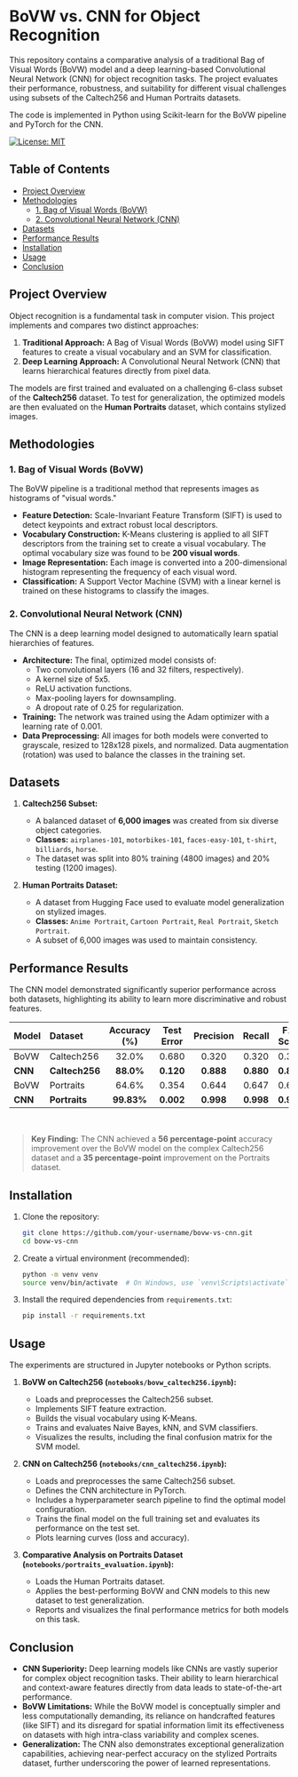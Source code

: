 # BoVW vs. CNN for Object Recognition

This repository contains a comparative analysis of a traditional Bag of Visual Words (BoVW) model and a deep learning-based Convolutional Neural Network (CNN) for object recognition tasks. The project evaluates their performance, robustness, and suitability for different visual challenges using subsets of the Caltech256 and Human Portraits datasets.

The code is implemented in Python using Scikit-learn for the BoVW pipeline and PyTorch for the CNN.

[![License: MIT](https://img.shields.io/badge/License-MIT-yellow.svg)](https://opensource.org/licenses/MIT)

## Table of Contents
- [Project Overview](#project-overview)
- [Methodologies](#methodologies)
  - [1. Bag of Visual Words (BoVW)](#1-bag-of-visual-words-bovw)
  - [2. Convolutional Neural Network (CNN)](#2-convolutional-neural-network-cnn)
- [Datasets](#datasets)
- [Performance Results](#performance-results)
- [Installation](#installation)
- [Usage](#usage)
- [Conclusion](#conclusion)

## Project Overview

Object recognition is a fundamental task in computer vision. This project implements and compares two distinct approaches:

1.  **Traditional Approach:** A Bag of Visual Words (BoVW) model using SIFT features to create a visual vocabulary and an SVM for classification.
2.  **Deep Learning Approach:** A Convolutional Neural Network (CNN) that learns hierarchical features directly from pixel data.

The models are first trained and evaluated on a challenging 6-class subset of the **Caltech256** dataset. To test for generalization, the optimized models are then evaluated on the **Human Portraits** dataset, which contains stylized images.

## Methodologies

### 1. Bag of Visual Words (BoVW)

The BoVW pipeline is a traditional method that represents images as histograms of "visual words."

-   **Feature Detection:** Scale-Invariant Feature Transform (SIFT) is used to detect keypoints and extract robust local descriptors.
-   **Vocabulary Construction:** K-Means clustering is applied to all SIFT descriptors from the training set to create a visual vocabulary. The optimal vocabulary size was found to be **200 visual words**.
-   **Image Representation:** Each image is converted into a 200-dimensional histogram representing the frequency of each visual word.
-   **Classification:** A Support Vector Machine (SVM) with a linear kernel is trained on these histograms to classify the images.

### 2. Convolutional Neural Network (CNN)

The CNN is a deep learning model designed to automatically learn spatial hierarchies of features.

-   **Architecture:** The final, optimized model consists of:
    -   Two convolutional layers (16 and 32 filters, respectively).
    -   A kernel size of 5x5.
    -   ReLU activation functions.
    -   Max-pooling layers for downsampling.
    -   A dropout rate of 0.25 for regularization.
-   **Training:** The network was trained using the Adam optimizer with a learning rate of 0.001.
-   **Data Preprocessing:** All images for both models were converted to grayscale, resized to 128x128 pixels, and normalized. Data augmentation (rotation) was used to balance the classes in the training set.

## Datasets

1.  **Caltech256 Subset:**
    -   A balanced dataset of **6,000 images** was created from six diverse object categories.
    -   **Classes:** `airplanes-101`, `motorbikes-101`, `faces-easy-101`, `t-shirt`, `billiards`, `horse`.
    -   The dataset was split into 80% training (4800 images) and 20% testing (1200 images).

2.  **Human Portraits Dataset:**
    -   A dataset from Hugging Face used to evaluate model generalization on stylized images.
    -   **Classes:** `Anime Portrait`, `Cartoon Portrait`, `Real Portrait`, `Sketch Portrait`.
    -   A subset of 6,000 images was used to maintain consistency.

## Performance Results

The CNN model demonstrated significantly superior performance across both datasets, highlighting its ability to learn more discriminative and robust features.

| Model | Dataset    | Accuracy (%) | Test Error | Precision | Recall | F1-Score |
| :---- | :--------- | :----------: | :--------: | :-------: | :----: | :------: |
| BoVW  | Caltech256 |    32.0%     |   0.680    |   0.320   | 0.320  |  0.318   |
| **CNN**   | **Caltech256** |  **88.0%**   | **0.120**  | **0.888** | **0.880**  | **0.882**  |
| BoVW  | Portraits  |    64.6%     |   0.354    |   0.644   | 0.647  |  0.645   |
| **CNN**   | **Portraits**  |  **99.83%**  | **0.002**  | **0.998** | **0.998**  | **0.998**  |

<br>

> **Key Finding:** The CNN achieved a **56 percentage-point** accuracy improvement over the BoVW model on the complex Caltech256 dataset and a **35 percentage-point** improvement on the Portraits dataset.

## Installation

1.  Clone the repository:
    ```bash
    git clone https://github.com/your-username/bovw-vs-cnn.git
    cd bovw-vs-cnn
    ```

2.  Create a virtual environment (recommended):
    ```bash
    python -m venv venv
    source venv/bin/activate  # On Windows, use `venv\Scripts\activate`
    ```

3.  Install the required dependencies from `requirements.txt`:
    ```bash
    pip install -r requirements.txt
    ```

## Usage

The experiments are structured in Jupyter notebooks or Python scripts.

1.  **BoVW on Caltech256 (`notebooks/bovw_caltech256.ipynb`):**
    -   Loads and preprocesses the Caltech256 subset.
    -   Implements SIFT feature extraction.
    -   Builds the visual vocabulary using K-Means.
    -   Trains and evaluates Naive Bayes, kNN, and SVM classifiers.
    -   Visualizes the results, including the final confusion matrix for the SVM model.

2.  **CNN on Caltech256 (`notebooks/cnn_caltech256.ipynb`):**
    -   Loads and preprocesses the same Caltech256 subset.
    -   Defines the CNN architecture in PyTorch.
    -   Includes a hyperparameter search pipeline to find the optimal model configuration.
    -   Trains the final model on the full training set and evaluates its performance on the test set.
    -   Plots learning curves (loss and accuracy).

3.  **Comparative Analysis on Portraits Dataset (`notebooks/portraits_evaluation.ipynb`):**
    -   Loads the Human Portraits dataset.
    -   Applies the best-performing BoVW and CNN models to this new dataset to test generalization.
    -   Reports and visualizes the final performance metrics for both models on this task.


## Conclusion

-   **CNN Superiority:** Deep learning models like CNNs are vastly superior for complex object recognition tasks. Their ability to learn hierarchical and context-aware features directly from data leads to state-of-the-art performance.
-   **BoVW Limitations:** While the BoVW model is conceptually simpler and less computationally demanding, its reliance on handcrafted features (like SIFT) and its disregard for spatial information limit its effectiveness on datasets with high intra-class variability and complex scenes.
-   **Generalization:** The CNN also demonstrates exceptional generalization capabilities, achieving near-perfect accuracy on the stylized Portraits dataset, further underscoring the power of learned representations.

